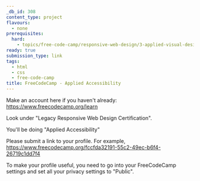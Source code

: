```yaml
---
_db_id: 308
content_type: project
flavours:
  - none
prerequisites:
  hard:
    - topics/free-code-camp/responsive-web-design/3-applied-visual-design
ready: true
submission_type: link
tags:
  - html
  - css
  - free-code-camp
title: FreeCodeCamp - Applied Accessibility
---
```


Make an account here if you haven't already: https://www.freecodecamp.org/learn

Look under "Legacy Responsive Web Design Certification".

You'll be doing "Applied Accessibility"

Please submit a link to your profile. For example, https://www.freecodecamp.org/fccfda32191-55c2-49ec-b6f4-26719c1dd7f4

To make your profile useful, you need to go into your FreeCodeCamp settings and set all your privacy settings to "Public".
